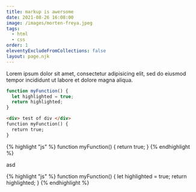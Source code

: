 ```yaml
---
title: markup is awersome
date: 2021-08-26 16:08:00
image: /images/morten-freya.jpeg
tags:
  - html
  - css
order: 1
eleventyExcludeFromCollections: false
layout: page.njk
---
```


Lorem ipsum dolor sit amet, consectetur adipisicing elit, sed do eiusmod tempor incididunt ut labore et dolore magna aliqua.

``` js
function myFunction() {
  let highlighted = true;
  return highlighted;
}
```

```html
<div> test of div </div>
function myFunction() {
  return true;
}

```
{% highlight "js" %}
function myFunction() {
  return true;
}
{% endhighlight %}

asd

{% highlight "js" %}
function myFunction() {
  let highlighted = true;
  return highlighted;
}
{% endhighlight %}
